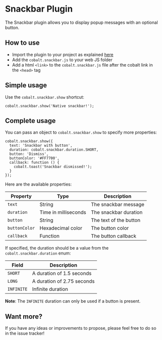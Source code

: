 # Snackbar Plugin

The Snackbar plugin allows you to display popup messages with an optional button.

## How to use

- Import the plugin to your project as explained [here](https://github.com/cobaltians/cobalt/wiki/Plugins-usage)
- Add the `cobalt.snackbar.js` to your web JS folder
- Add a html `<link>` to the `cobalt.snackbar.js` file after the cobalt link in the `<head>` tag

## Simple usage

Use the `cobalt.snackbar.show` shortcut:

    cobalt.snackbar.show('Native snackbar!');

## Complete usage

You can pass an object to `cobalt.snackbar.show` to specify more properties:

    cobalt.snackbar.show({
      text: 'Snackbar with button',
      duration: cobalt.snackbar.duration.SHORT,
      button: 'Dismiss',
      buttonColor: '#FF7700',
      callback: function () {
        cobalt.toast('Snackbar dismissed!');
      }
    });

Here are the available properties:

| Property | Type | Description |
|----------|------|-------------|
| `text` | String | The snackbar message |
| `duration` | Time in milliseconds | The snackbar duration |
| `button` | String | The text of the button |
| `buttonColor` | Hexadecimal color | The button color |
| `callback` | Function | The button callback |

If specified, the duration should be a value from the `cobalt.snackbar.duration` enum:

| Field | Description |
|-------|-------------|
| `SHORT` | A duration of 1.5 seconds |
| `LONG` | A duration of 2.75 seconds |
| `INFINITE` | Infinite duration |

__Note__: The `INFINITE` duration can only be used if a button is present.

## Want more?

If you have any ideas or improvements to propose, please feel free to do so in the issue tracker!
